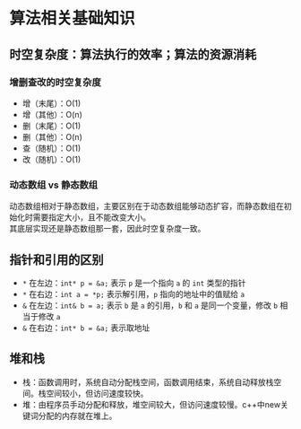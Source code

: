 # 算法相关基础知识

## 时空复杂度：算法执行的效率；算法的资源消耗
### 增删查改的时空复杂度

- 增（末尾）：O(1)  
- 增（其他）：O(n)  
- 删（末尾）：O(1)  
- 删（其他）：O(n)  
- 查（随机）：O(1)  
- 改（随机）：O(1) 

### 动态数组 vs 静态数组

动态数组相对于静态数组，主要区别在于动态数组能够动态扩容，而静态数组在初始化时需要指定大小，且不能改变大小。  
其底层实现还是静态数组那一套，因此时空复杂度一致。

## 指针和引用的区别

- `*` 在左边：`int* p = &a;` 表示 `p` 是一个指向 `a` 的 `int` 类型的指针  
- `*` 在右边：`int a = *p;` 表示解引用，`p` 指向的地址中的值赋给 `a`  
- `&` 在左边：`int& b = a;` 表示 `b` 是 `a` 的引用，`b` 和 `a` 是同一个变量，修改 `b` 相当于修改 `a`  
- `&` 在右边：`int* b = &a;` 表示取地址

## 堆和栈
- 栈：函数调用时，系统自动分配栈空间，函数调用结束，系统自动释放栈空间。栈空间较小，但访问速度较快。
- 堆：由程序员手动分配和释放，堆空间较大，但访问速度较慢。c++中new关键词分配的内存就在堆上。

 

